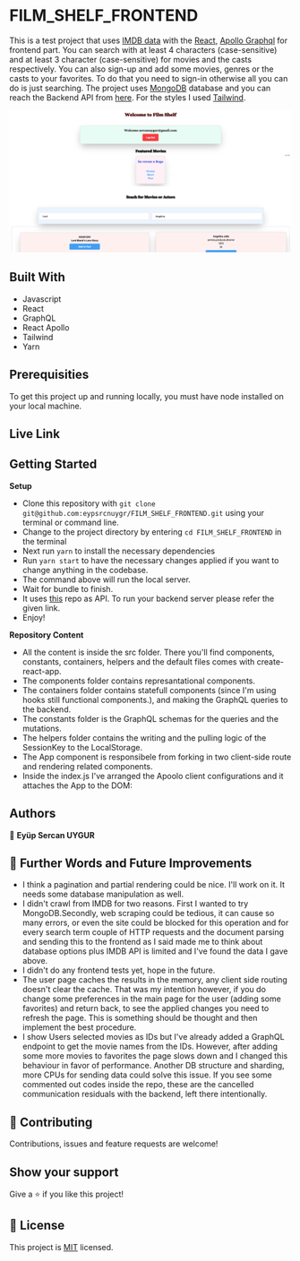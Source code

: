 # FILM_SHELF_FRONTEND

This is a test project that uses [IMDB data](https://datasets.imdbws.com/) with the [React](https://tr.reactjs.org/), [Apollo Graphql](https://www.apollographql.com/) for frontend part. You can search with at least 4 characters (case-sensitive) and at least 3 character (case-sensitive) for movies and the casts respectively. You can also sign-up and add some movies, genres or the casts to your favorites. To do that you need to sign-in otherwise all you can do is just searching. The project uses [MongoDB](https://www.mongodb.com/) database and you can reach the Backend API from [here](https://github.com/eypsrcnuygr/film_shelf). For the styles I used [Tailwind](https://tailwindcss.com/).

![screenshot](./public/book_shelf_screenshot.png)<br>

## Built With

- Javascript
- React
- GraphQL
- React Apollo
- Tailwind
- Yarn

## Prerequisities

To get this project up and running locally, you must have node installed on your local machine.

## Live Link

## Getting Started

**Setup**

- Clone this repository with ```git clone git@github.com:eypsrcnuygr/FILM_SHELF_FRONTEND.git``` using your terminal or command line.<br>
- Change to the project directory by entering ```cd FILM_SHELF_FRONTEND``` in the terminal<br>
- Next run ```yarn``` to install the necessary dependencies<br>
- Run ```yarn start``` to have the necessary changes applied if you want to change anything in the codebase.<br>
- The command above will run the local server.<br>
- Wait for bundle to finish.<br>
- It uses [this](https://github.com/eypsrcnuygr/film_shelf) repo as API. To run your backend server please refer the given link.
- Enjoy!<br>

**Repository Content**

- All the content is inside the src folder. There you'll find components, constants, containers, helpers and the default files comes with create-react-app.
- The components folder contains represantational components.
- The containers folder contains statefull components (since I'm using hooks still functional components.), and making the GraphQL queries to the backend.
- The constants folder is the GraphQL schemas for the queries and the mutations.
- The helpers folder contains the writing and the pulling logic of the SessionKey to the LocalStorage.
- The App component is responsibele from forking in two client-side route and rendering related components.
- Inside the index.js I've arranged the Apoolo client configurations and it attaches the App to the DOM:

## Authors

👤 **Eyüp Sercan UYGUR**

## 🤝 Further Words and Future Improvements

- I think a pagination and partial rendering could be nice. I'll work on it. It needs some database manipulation as well.
- I didn't crawl from IMDB for two reasons. First I wanted to try MongoDB.Secondly, web scraping could be tedious, it can cause so many errors, or even the site could be blocked for this operation and for every search term couple of HTTP requests and the document parsing and sending this to the frontend as I said made me to think about database options plus IMDB API is limited and I've found the data I gave above. 
- I didn't do any frontend tests yet, hope in the future.
- The user page caches the results in the memory, any client side routing doesn't clear the cache. That was my intention however, if you do change some preferences in the main page for the user (adding some favorites) and return back, to see the applied changes you need to refresh the page. This is something should be thought and then implement the best procedure.
- I show Users selected movies as IDs but I've already added a GraphQL endpoint to get the movie names from the IDs. However, after adding some more movies to favorites the page slows down and I changed this behaviour in favor of performance. Another DB structure and sharding, more CPUs for sending data could solve this issue. If you see some commented out codes inside the repo, these are the cancelled communication residuals with the backend, left there intentionally. 

## 🤝 Contributing

Contributions, issues and feature requests are welcome!

## Show your support

Give a ⭐️ if you like this project!


## 📝 License

This project is [MIT](https://github.com/git/git-scm.com/blob/master/MIT-LICENSE.txt) licensed.
